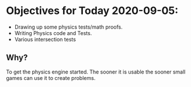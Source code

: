 # Objectives for Today 2020-09-05:

- Drawing up some physics tests/math proofs.
- Writing Physics code and Tests.
- Various intersection tests

## Why?

To get the physics engine started. The sooner it is usable the sooner small games can use it to create problems.
